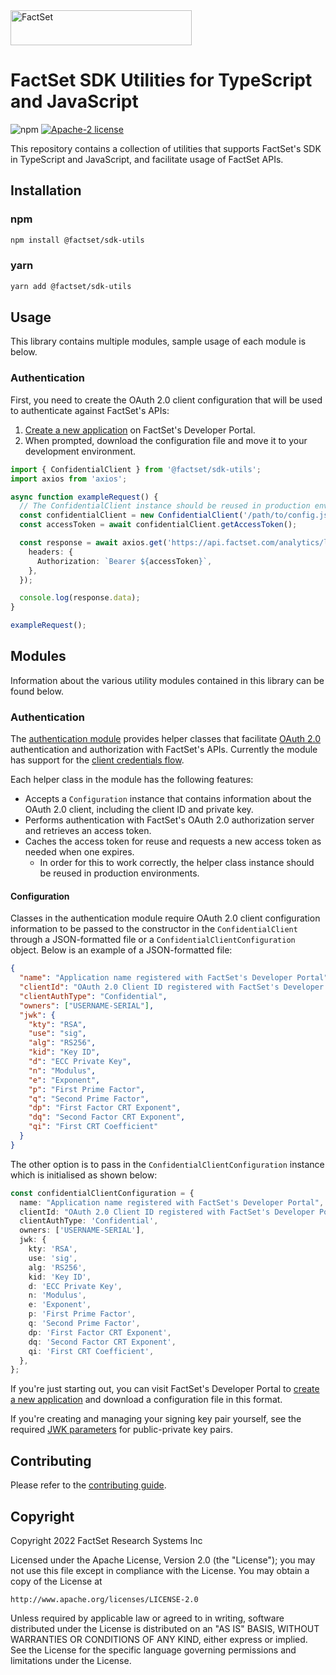 <img alt="FactSet" src="https://www.factset.com/hubfs/Assets/images/factset-logo.svg" height="56" width="290">

# FactSet SDK Utilities for TypeScript and JavaScript

![npm](https://img.shields.io/npm/v/@factset/sdk-utils)
[![Apache-2 license](https://img.shields.io/badge/license-Apache2-brightgreen.svg)](https://www.apache.org/licenses/LICENSE-2.0)

This repository contains a collection of utilities that supports FactSet's SDK in TypeScript and JavaScript, and facilitate usage of FactSet APIs.

## Installation

### npm

```sh
npm install @factset/sdk-utils
```

### yarn

```sh
yarn add @factset/sdk-utils
```

## Usage

This library contains multiple modules, sample usage of each module is below.

### Authentication

First, you need to create the OAuth 2.0 client configuration that will be used to authenticate against FactSet's APIs:

1. [Create a new application](https://developer.factset.com/learn/authentication-oauth2#creating-an-application) on FactSet's Developer Portal.
2. When prompted, download the configuration file and move it to your development environment.

```ts
import { ConfidentialClient } from '@factset/sdk-utils';
import axios from 'axios';

async function exampleRequest() {
  // The ConfidentialClient instance should be reused in production environments.
  const confidentialClient = new ConfidentialClient('/path/to/config.json');
  const accessToken = await confidentialClient.getAccessToken();

  const response = await axios.get('https://api.factset.com/analytics/lookups/v3/currencies', {
    headers: {
      Authorization: `Bearer ${accessToken}`,
    },
  });

  console.log(response.data);
}

exampleRequest();
```

## Modules

Information about the various utility modules contained in this library can be found below.

### Authentication

The [authentication module](src) provides helper classes that facilitate [OAuth 2.0](https://developer.factset.com/learn/authentication-oauth2) authentication and authorization with FactSet's APIs. Currently the module has support for the [client credentials flow](https://github.com/factset/oauth2-guidelines#client-credentials-flow-1).

Each helper class in the module has the following features:

- Accepts a `Configuration` instance that contains information about the OAuth 2.0 client, including the client ID and private key.
- Performs authentication with FactSet's OAuth 2.0 authorization server and retrieves an access token.
- Caches the access token for reuse and requests a new access token as needed when one expires.
  - In order for this to work correctly, the helper class instance should be reused in production environments.

#### Configuration

Classes in the authentication module require OAuth 2.0 client configuration information to be passed to the constructor in the `ConfidentialClient` through a JSON-formatted file or a `ConfidentialClientConfiguration` object. Below is an example of a JSON-formatted file:

```json
{
  "name": "Application name registered with FactSet's Developer Portal",
  "clientId": "OAuth 2.0 Client ID registered with FactSet's Developer Portal",
  "clientAuthType": "Confidential",
  "owners": ["USERNAME-SERIAL"],
  "jwk": {
    "kty": "RSA",
    "use": "sig",
    "alg": "RS256",
    "kid": "Key ID",
    "d": "ECC Private Key",
    "n": "Modulus",
    "e": "Exponent",
    "p": "First Prime Factor",
    "q": "Second Prime Factor",
    "dp": "First Factor CRT Exponent",
    "dq": "Second Factor CRT Exponent",
    "qi": "First CRT Coefficient"
  }
}
```

The other option is to pass in the `ConfidentialClientConfiguration` instance which is initialised as shown below:

```ts
const confidentialClientConfiguration = {
  name: "Application name registered with FactSet's Developer Portal",
  clientId: "OAuth 2.0 Client ID registered with FactSet's Developer Portal",
  clientAuthType: 'Confidential',
  owners: ['USERNAME-SERIAL'],
  jwk: {
    kty: 'RSA',
    use: 'sig',
    alg: 'RS256',
    kid: 'Key ID',
    d: 'ECC Private Key',
    n: 'Modulus',
    e: 'Exponent',
    p: 'First Prime Factor',
    q: 'Second Prime Factor',
    dp: 'First Factor CRT Exponent',
    dq: 'Second Factor CRT Exponent',
    qi: 'First CRT Coefficient',
  },
};
```

If you're just starting out, you can visit FactSet's Developer Portal to [create a new application](https://developer.factset.com/applications) and download a configuration file in this format.

If you're creating and managing your signing key pair yourself, see the required [JWK parameters](https://github.com/factset/oauth2-guidelines#jwk-parameters) for public-private key pairs.

## Contributing

Please refer to the [contributing guide](CONTRIBUTING.md).

## Copyright

Copyright 2022 FactSet Research Systems Inc

Licensed under the Apache License, Version 2.0 (the "License");
you may not use this file except in compliance with the License.
You may obtain a copy of the License at

    http://www.apache.org/licenses/LICENSE-2.0

Unless required by applicable law or agreed to in writing, software
distributed under the License is distributed on an "AS IS" BASIS,
WITHOUT WARRANTIES OR CONDITIONS OF ANY KIND, either express or implied.
See the License for the specific language governing permissions and
limitations under the License.
